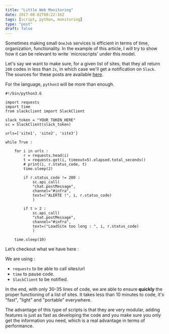 ```yaml
---
title: "Little Web Monitoring"
date: 2017-08-02T08:22:16Z
tags: [script, python, monitoring]
type: "post"
draft: false
---
```


Sometimes making small `OneJob` services is efficient in terms of time, organization, functionality.
In the example of this article, I will try to show how it can be relevant to write `microscripts' under this model.

Let's say we want to make sure, for a given list of sites, that they all return `200` codes in less than `2s`, in which case we'll get a notification on `Slack`.
The sources for these posts are available [here](https://github.com/lebarondecharlus/Slack-Bot-Web-Alert/blob/master/bot.py).

For the language, `python3` will be more than enough.

```
#!/bin/python3.6

import requests
import time
from slackclient import SlackClient

slack_token = "YOUR_TOKEN_HERE"
sc = SlackClient(slack_token)

urls=['site1', 'site2', 'site3']

while True :

    for i in urls :
        r = requests.head(i)
        t = requests.get(i, timeout=5).elapsed.total_seconds()
        # print(i, r.status_code, t)
        time.sleep(2)

        if r.status_code != 200 :
            sc.api_call(
            "chat.postMessage",
            channel="#infra",
            text=("ALERTE !", i, r.status_code)
            )

        if t > 2 :
            sc.api_call(
            "chat.postMessage",
            channel="#infra",
            text=("LoadSite too long : ", i, r.status_code)
            )

    time.sleep(10)
```

Let’s checkout what we have here :

We are using : 

* `requests` to be able to call sites/url
* `time` to pause code.
* `SlackClient` to be notified.

In the end, with only 30-35 lines of code, we are able to ensure **quickly** the proper functioning of a list of sites.
It takes less than 10 minutes to code, it's "fast", "light" and "portable" everywhere.

The advantage of this type of scripts is that they are very modular, adding features is just as fast as developing the code and you make sure you only get the information you need, which is a real advantage in terms of performance. 
